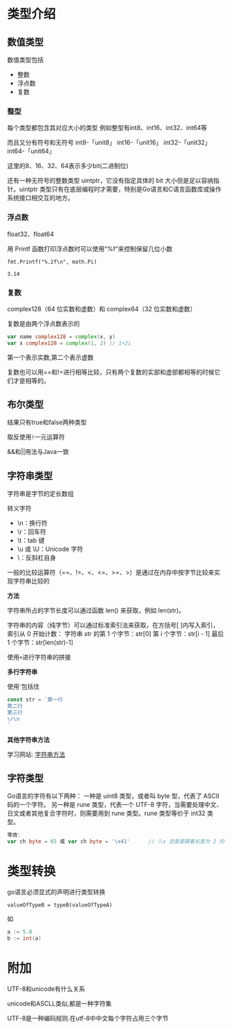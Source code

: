 # 类型介绍

## 数值类型

数值类型包括
+ 整数
+ 浮点数
+ 复数

### 整型

每个类型都包含其对应大小的类型
例如整型有int8、int16、int32、int64等

而且又分有符号和无符号
int8-「unit8」
int16-「unit16」
int32-「unit32」
int64-「unit64」

这里的8、16、32、64表示多少bit(二进制位)

还有一种无符号的整数类型 uintptr，它没有指定具体的 bit 大小但是足以容纳指针。uintptr 类型只有在底层编程时才需要，特别是Go语言和C语言函数库或操作系统接口相交互的地方。

### 浮点数

float32、float64

用 Printf 函数打印浮点数时可以使用“%f”来控制保留几位小数

    fmt.Printf("%.2f\n", math.Pi)
    
    3.14


### 复数

complex128（64 位实数和虚数）和 complex64（32 位实数和虚数）

复数是由两个浮点数表示的
```go
var name complex128 = complex(x, y)
var x complex128 = complex(1, 2) // 1+2i
```

第一个表示实数,第二个表示虚数

复数也可以用==和!=进行相等比较，只有两个复数的实部和虚部都相等的时候它们才是相等的。


## 布尔类型

结果只有true和false两种类型

取反使用`!`一元运算符

&&和||用法与Java一致

## 字符串类型

字符串是字节的定长数组

转义字符
+ \n：换行符
+ \r：回车符
+ \t：tab 键
+ \u 或 \U：Unicode 字符
+ \\：反斜杠自身

一般的比较运算符（==、!=、<、<=、>=、>）是通过在内存中按字节比较来实现字符串比较的

**方法**

字符串所占的字节长度可以通过函数 len() 来获取，例如 len(str)。

字符串的内容（纯字节）可以通过标准索引法来获取，在方括号[ ]内写入索引，索引从 0 开始计数：
字符串 str 的第 1 个字节：str[0]
第 i 个字节：str[i - 1]
最后 1 个字节：str[len(str)-1]

使用`+`进行字符串的拼接


**多行字符串**

使用`包括住
```go
const str = `第一行
第二行
第三行
\r\n
`
```

**其他字符串方法**

学习网站:
[字符串方法](http://c.biancheng.net/view/17.html)


## 字符类型


Go语言的字符有以下两种：
一种是 uint8 类型，或者叫 byte 型，代表了 ASCII 码的一个字符。
另一种是 rune 类型，代表一个 UTF-8 字符，当需要处理中文、日文或者其他复合字符时，则需要用到 rune 类型。rune 类型等价于 int32 类型。

```go
等效:
var ch byte = 65 或 var ch byte = '\x41'      //（\x 总是紧跟着长度为 2 的 16 进制数）
```


# 类型转换

go语言必须显式的声明进行类型转换

`valueOfTypeB = typeB(valueOfTypeA)`

如
```go
a := 5.0
b := int(a)
```



# 附加

UTF-8和unicode有什么关系

unicode和ASCLL类似,都是一种字符集

UTF-8是一种编码规则.在utf-8中中文每个字符占用三个字节